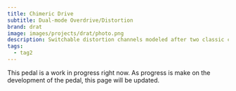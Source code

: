 ```yaml
---
title: Chimeric Drive
subtitle: Dual-mode Overdrive/Distortion
brand: drat
image: images/projects/drat/photo.png
description: Switchable distortion channels modeled after two classic circuits, allowing quick shifts between tonal voicings.
tags:
  - tag2
---
```


This pedal is a work in progress right now. As progress is make on the development of the pedal, this page will be updated.